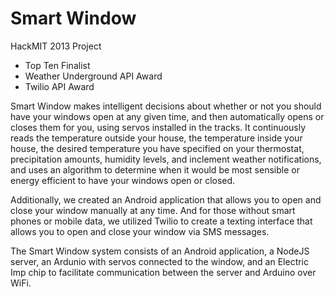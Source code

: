 Smart Window
====================

HackMIT 2013 Project
- Top Ten Finalist
- Weather Underground API Award
- Twilio API Award

Smart Window makes intelligent decisions about whether or not you should have your windows open at any given time, and then automatically opens or closes them for you, using servos installed in the tracks. It continuously reads the temperature outside your house, the temperature inside your house, the desired temperature you have specified on your thermostat, precipitation amounts, humidity levels, and inclement weather notifications, and uses an algorithm to determine when it would be most sensible or energy efficient to have your windows open or closed. 

Additionally, we created an Android application that allows you to open and close your window manually at any time. And for those without smart phones or mobile data, we utilized Twilio to create a texting interface that allows you to open and close your window via SMS messages. 

The Smart Window system consists of an Android application, a NodeJS server, an Ardunio with servos connected to the window, and an Electric Imp chip to facilitate communication between the server and Arduino over WiFi. 
